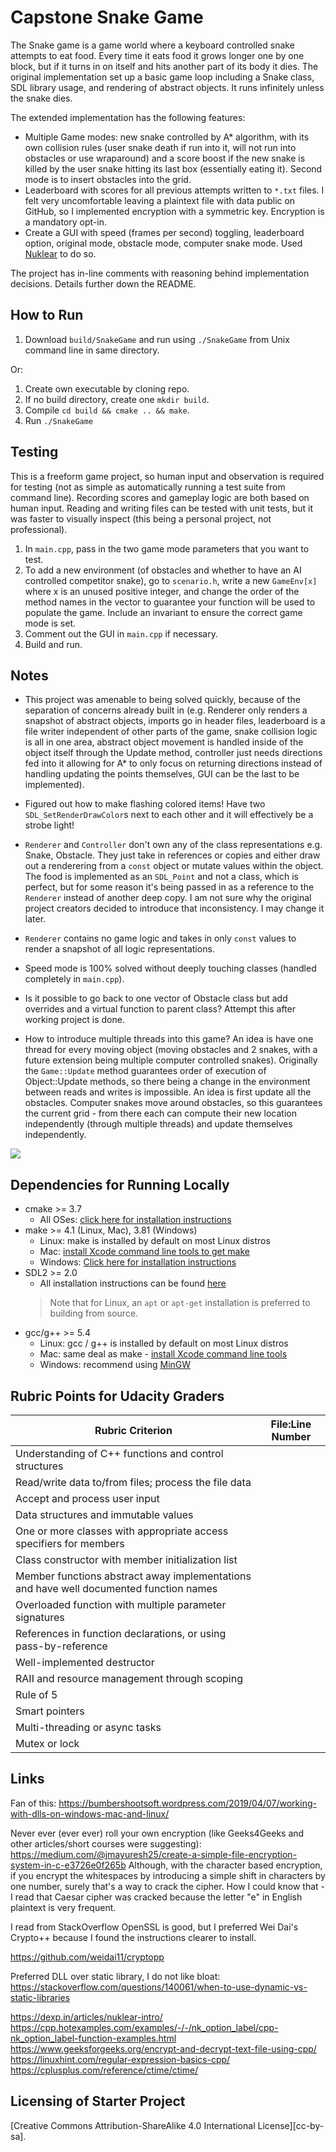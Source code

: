 # Capstone Snake Game

The Snake game is a game world where a keyboard controlled snake attempts to eat food. Every time it eats food it grows longer one by one block, but if it turns in on itself and hits another part of its body it dies. The original implementation set up a basic game loop including a Snake class, SDL library usage, and rendering of abstract objects. It runs infinitely unless the snake dies.

The extended implementation has the following features:
- Multiple Game modes: new snake controlled by A* algorithm, with its own collision rules (user snake death if run into it, will not run into obstacles or use wraparound) and a score boost if the new snake is killed by the user snake hitting its last box (essentially eating it). Second mode is to insert obstacles into the grid.
- Leaderboard with scores for all previous attempts written to `*.txt` files. I felt very uncomfortable leaving a plaintext file with data public on GitHub, so I implemented encryption with a symmetric key. Encryption is a mandatory opt-in.
- Create a GUI with speed (frames per second) toggling, leaderboard option, original mode, obstacle mode, computer snake mode. Used [Nuklear](https://github.com/Immediate-Mode-UI/Nuklear/) to do so.

The project has in-line comments with reasoning behind implementation decisions. Details further down the README.

## How to Run

1. Download `build/SnakeGame` and run using `./SnakeGame` from Unix command line in same directory.

Or:

1. Create own executable by cloning repo.
2. If no build directory, create one `mkdir build`.
3. Compile `cd build && cmake .. && make`.
4. Run `./SnakeGame`


## Testing

This is a freeform game project, so human input and observation is required for testing (not as simple as automatically running a test suite
from command line). Recording scores and gameplay logic are both based on human input. Reading and writing files can be tested with unit tests,
but it was faster to visually inspect (this being a personal project, not professional).

1. In `main.cpp`, pass in the two game mode parameters that you want to test.
2. To add a new environment (of obstacles and whether to have an AI controlled competitor snake),
go to `scenario.h`, write a new `GameEnv[x]` where x is an unused positive integer, and change the order
of the method names in the vector to guarantee your function will be used to populate the game. Include
an invariant to ensure the correct game mode is set.
3. Comment out the GUI in `main.cpp` if necessary.
4. Build and run.

## Notes

- This project was amenable to being solved quickly, because of the separation of concerns already built in (e.g. Renderer only renders a snapshot of abstract objects, imports go in header files, leaderboard is a file writer independent of other parts of the game, snake collision logic is all in one area, abstract object movement is handled inside of the object itself through the Update method, controller just needs directions fed into it allowing for A* to only focus on returning directions instead of handling updating the points themselves, GUI can be the last to be implemented).

- Figured out how to make flashing colored items! Have two `SDL_SetRenderDrawColor`s next to each other and it will effectively be a strobe light!
- `Renderer` and `Controller` don't own any of the class representations e.g. Snake, Obstacle. They just take in references or 
copies and either draw out a renderering from a `const` object or mutate values within the object. The food is 
implemented as an `SDL_Point` and not a class, which is perfect, but for some reason it's being passed in as a reference to 
the `Renderer` instead of another deep copy. I am not sure why the original project creators decided to introduce
that inconsistency. I may change it later.
- `Renderer` contains no game logic and takes in only `const` values to render a snapshot of all logic representations.
- Speed mode is 100% solved without deeply touching classes (handled completely in `main.cpp`).

- Is it possible to go back to one vector of Obstacle class but add overrides and a virtual function to parent class? Attempt this after working project is done.

- How to introduce multiple threads into this game? An idea is have one thread for every moving object (moving obstacles and 2 snakes,
with a future extension being multiple computer controlled snakes). Originally the `Game::Update` method guarantees order of execution of 
Object::Update methods, so there being a change in the environment between reads and writes is impossible. An idea is first update all the obstacles. Computer snakes move around obstacles, so this guarantees the current grid - from there each can compute their new location independently (through multiple threads) and update themselves independently.


<img src="snake_game.gif"/>

## Dependencies for Running Locally
* cmake >= 3.7
  * All OSes: [click here for installation instructions](https://cmake.org/install/)
* make >= 4.1 (Linux, Mac), 3.81 (Windows)
  * Linux: make is installed by default on most Linux distros
  * Mac: [install Xcode command line tools to get make](https://developer.apple.com/xcode/features/)
  * Windows: [Click here for installation instructions](http://gnuwin32.sourceforge.net/packages/make.htm)
* SDL2 >= 2.0
  * All installation instructions can be found [here](https://wiki.libsdl.org/Installation)
  >Note that for Linux, an `apt` or `apt-get` installation is preferred to building from source. 
* gcc/g++ >= 5.4
  * Linux: gcc / g++ is installed by default on most Linux distros
  * Mac: same deal as make - [install Xcode command line tools](https://developer.apple.com/xcode/features/)
  * Windows: recommend using [MinGW](http://www.mingw.org/)


## Rubric Points for Udacity Graders

| Rubric Criterion | File:Line Number |
|  --------------- | -----------------|
| Understanding of C++ functions and control structures | |
| Read/write data to/from files; process the file data |  |
| Accept and process user input | |
| Data structures and immutable values | |
| One or more classes with appropriate access specifiers for members | |
| Class constructor with member initialization list | | 
| Member functions abstract away implementations and have well documented function names | |
| Overloaded function with multiple parameter signatures | |
| References in function declarations, or using pass-by-reference | |
| Well-implemented destructor | |
| RAII and resource management through scoping | |
| Rule of 5 | |
| Smart pointers | |
| Multi-threading or async tasks | |
| Mutex or lock | |


## Links

Fan of this: https://bumbershootsoft.wordpress.com/2019/04/07/working-with-dlls-on-windows-mac-and-linux/

Never ever (ever ever) roll your own encryption (like Geeks4Geeks and other articles/short courses were suggesting):
https://medium.com/@jmayuresh25/create-a-simple-file-encryption-system-in-c-e3726e0f265b
Although, with the character based encryption, if you encrypt the whitespaces by introducing a simple shift in characters by one number, surely that's a way to crack the cipher. How I could know that - I read that Caesar cipher was cracked because the letter "e" in English plaintext is very frequent.

I read from StackOverflow OpenSSL is good, but I preferred Wei Dai's Crypto++ because I found the instructions clearer to install.

https://github.com/weidai11/cryptopp


Preferred DLL over static library, I do not like bloat:
https://stackoverflow.com/questions/140061/when-to-use-dynamic-vs-static-libraries


https://dexp.in/articles/nuklear-intro/
https://cpp.hotexamples.com/examples/-/-/nk_option_label/cpp-nk_option_label-function-examples.html
https://www.geeksforgeeks.org/encrypt-and-decrypt-text-file-using-cpp/
https://linuxhint.com/regular-expression-basics-cpp/
https://cplusplus.com/reference/ctime/ctime/




## Licensing of Starter Project

[Creative Commons Attribution-ShareAlike 4.0 International License][cc-by-sa].
